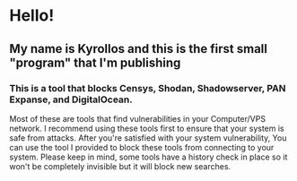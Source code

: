 # **Hello!**
## My name is Kyrollos and this is the first small "program" that I'm publishing

### This is a tool that blocks Censys, Shodan, Shadowserver, PAN Expanse, and DigitalOcean.
Most of these are tools that find vulnerabilities in your Computer/VPS network. I recommend using these tools first to ensure that your system is safe from attacks. 
After you're satisfied with your system vulnerability, You can use the tool I provided to block these tools from connecting to your system. 
Please keep in mind, some tools have a history check in place so it won't be completely invisible but it will block new searches.
